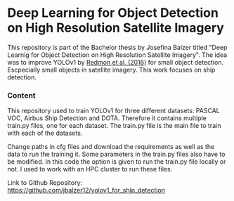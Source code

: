 # Deep Learning for Object Detection on High Resolution Satellite Imagery

This repository is part of the Bachelor thesis by Josefina Balzer titled "Deep Learnig for Object Detection on High Resolution Satellite Imagery".
The idea was to improve YOLOv1 by [Redmon et al. (2016)](https://pjreddie.com/darknet/yolov1/) for small object detection. Escpecially small objects in satellite imagery. This work focuses on ship detection.

### Content
This repository used to train YOLOv1 for three different datasets: PASCAL VOC, Airbus Ship Detection and DOTA. Therefore it contains multiple train.py files, one for each dataset. The train.py file is the main file to train with each of the datasets.

Change paths in cfg files and download the requirements as well as the data to run the training it. Some parameters in the train.py files also have to be modified. In this code the option is given to run the train.py file locally or not. I used to work with an HPC cluster to run these files.

Link to Github Repository: https://github.com/jbalzer12/yolov1_for_ship_detection
